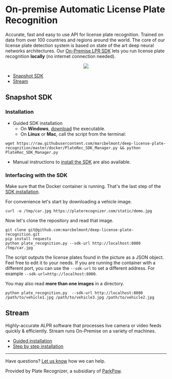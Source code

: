 # On-premise Automatic License Plate Recognition

Accurate, fast and easy to use API for license plate recognition. Trained on data from over 100 countries and regions around the world. The core of our license plate detection system is based on state of the art deep neural networks architectures. Our [On-Premise LPR SDK](https://platerecognizer.com/) lets you run license plate recognition **locally** (no internet connection needed).


<p align="center">
  <img src="../assets/demo.jpg">
</p>

- [Snapshot SDK](#snapshot-sdk)
- [Stream](#stream)

## Snapshot SDK

### Installation

* Guided SDK installation
  * On **Windows**, [download](https://github.com/marcbelmont/deep-license-plate-recognition/releases) the executable.
  * On **Linux** or **Mac**, call the script from the terminal: 
  
`wget https://raw.githubusercontent.com/marcbelmont/deep-license-plate-recognition/master/docker/PlateRec_SDK_Manager.py && python PlateRec_SDK_Manager.py`
* Manual instructions to [install the SDK](https://platerecognizer.com/sdk/) are also available.

### Interfacing with the SDK

Make sure that the Docker container is running. That's the last step of the [SDK installation](https://platerecognizer.com/sdk/).

For convenience let's start by downloading a vehicle image.

```
curl -o /tmp/car.jpg https://platerecognizer.com/static/demo.jpg
```

Now let's clone the repository and read that image.

```
git clone git@github.com:marcbelmont/deep-license-plate-recognition.git
pip install requests
python plate_recognition.py --sdk-url http://localhost:8080  /tmp/car.jpg
```

The script outputs the license plates found in the picture as a JSON object. Feel free to edit it to your needs. If you are running the container with a different port, you can use the `--sdk-url` to set a different address. For example `--sdk-url=http://localhost:8000`.

You may also read **more than one images** in a directory. 

```
python plate_recognition.py  --sdk-url http://localhost:8080 /path/to/vehicle1.jpg /path/to/vehicle3.jpg /path/to/vehicle2.jpg 
```

## Stream

Highly-accurate ALPR software that processes live camera or video feeds quickly & efficiently. Stream runs On-Premise on a variety of machines.

- [Guided installation](https://github.com/marcbelmont/deep-license-plate-recognition/blob/master/docker/installer.md)
- [Step by step installation](https://docs.google.com/document/d/1vLwyx4gQvv3gF_kQUvB5sLHoY0IlxV5b3gYUqR2wN1U/edit)

---
Have questions?  [Let us know](https://platerecognizer.com/contact) how we can help.

Provided by Plate Recognizer, a subsidiary of [ParkPow](https://parkpow.com/).
